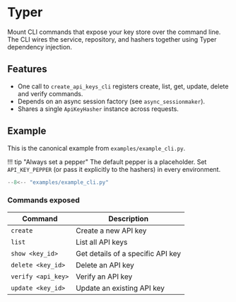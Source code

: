 # Typer

Mount CLI commands that expose your key store over the command line. The CLI wires the service, repository, and hashers
together using Typer dependency injection.

## Features

- One call to `create_api_keys_cli` registers create, list, get, update, delete and verify commands.
- Depends on an async session factory (see `async_sessionmaker`).
- Shares a single `ApiKeyHasher` instance across requests.

## Example

This is the canonical example from `examples/example_cli.py`.

!!! tip "Always set a pepper"
    The default pepper is a placeholder. Set `API_KEY_PEPPER` (or pass it explicitly to the hashers) in every environment.

```python
--8<-- "examples/example_cli.py"
```

### Commands exposed

| Command            | Description                       |
|--------------------|-----------------------------------|
| `create`           | Create a new API key              |
| `list`             | List all API keys                 |
| `show <key_id>`    | Get details of a specific API key |
| `delete <key_id>`  | Delete an API key                 |
| `verify <api_key>` | Verify an API key                 |
| `update <key_id>`  | Update an existing API key        |
